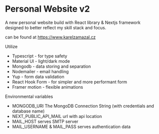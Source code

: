# Personal Website v2

A new personal website build with React library & Nextjs framework designed to better reflect my skill stack and focus.

can be found at https://www.karelzamazal.cz

Utilize

-   Typescript - for type safety
-   Material UI - light/dark mode
-   Mongodb - data storing and separation
-   Nodemailer - email handling
-   Yup - form data validation
-   React Hook Form - for simpler and more performant form
-   Framer motion - flexible animations

Environmental variables

-   MONGODB_URI The MongoDB Connection String (with credentials and database name)
-   NEXT_PUBLIC_API_MAIL url with api location
-   MAIL_HOST serves SMTP server
-   MAIL_USERNAME & MAIL_PASS serves authentication data
